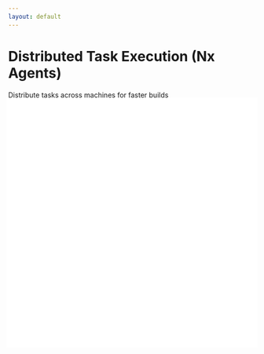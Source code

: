 ```yaml
---
layout: default
---
```


# Distributed Task Execution (Nx Agents)

<div class="mt-8">
  <div v-click class="text-xl text-center mb-8">
    Distribute tasks across machines for faster builds
  </div>

  <div class="relative flex justify-center items-center h-[400px]">
    <!-- Central Nx Node -->
    <div v-click class="central-node">
      <div class="p-4 bg-[#143055]/10 rounded-full">
        <img src="../images/nx.png" alt="Nx logo" class="w-16 h-16" />
      </div>
    </div>
    <!-- Distributed Agents -->
    <div class="agents-circle">
      <div v-for="i in 3" :key="i" :class="`agent agent-${i}`">
        <div class="agent-icon">
          <i class="i-mdi-server text-2xl"></i>
        </div>
        <!-- Task Box -->
        <div class="task-box">
          <div class="task-progress"></div>
        </div>
        <!-- Checkmark -->
        <div class="checkmark">
          <i class="i-mdi-check text-green-500"></i>
        </div>
      </div>
    </div>
    <!-- Connection Lines -->
    <svg class="connection-lines" viewBox="0 0 200 200">
      <line v-for="i in 3" :key="i" :class="`connection line-${i}`" x1="100" y1="100" :x2="100 + 80 * Math.cos(i * 2 * Math.PI / 3)" :y2="100 + 80 * Math.sin(i * 2 * Math.PI / 3)" />
    </svg>
  </div>
</div>

<style>
.central-node {
  @apply absolute z-10;
  animation: pulse 2s infinite ease-in-out;
}

.agents-circle {
  @apply absolute w-[300px] h-[300px];
}

.agent {
  @apply absolute p-4 bg-[#143055]/10 rounded-lg;
  opacity: 0;
  animation: fadeIn 0.5s forwards;
}

.agent-1 { 
  @apply top-0 left-1/2 -translate-x-1/2;
  animation-delay: 0.5s;
}
.agent-2 { 
  @apply bottom-1/4 -right-8;
  animation-delay: 1s;
}
.agent-3 { 
  @apply bottom-1/4 -left-8;
  animation-delay: 1.5s;
}

.agent-icon {
  @apply bg-white/90 p-3 rounded-lg shadow-lg mb-2;
}

.task-box {
  @apply w-full h-2 bg-gray-200 rounded-full overflow-hidden mt-2;
  opacity: 0;
  animation: fadeIn 0.3s forwards 2s;
}

.task-progress {
  @apply h-full bg-green-500 w-0;
  animation: progress 1.5s ease-out forwards 2.5s;
}

.checkmark {
  @apply absolute top-2 right-2;
  opacity: 0;
  transform: scale(0);
  animation: popIn 0.3s ease-out forwards 4s;
}

.connection-lines {
  @apply absolute w-full h-full;
}

.connection {
  @apply stroke-[#143055] stroke-2;
  stroke-dasharray: 10;
  animation: dash 1s linear infinite;
  opacity: 0.3;
}

@keyframes pulse {
  0%, 100% { transform: scale(1); }
  50% { transform: scale(1.05); }
}

@keyframes fadeIn {
  from { opacity: 0; transform: translateY(10px); }
  to { opacity: 1; transform: translateY(0); }
}

@keyframes progress {
  from { width: 0; }
  to { width: 100%; }
}

@keyframes popIn {
  from { opacity: 0; transform: scale(0); }
  to { opacity: 1; transform: scale(1); }
}

@keyframes dash {
  to { stroke-dashoffset: -20; }
}
</style>
